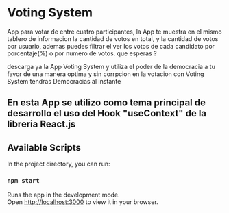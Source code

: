# Voting System
App para votar de entre cuatro participantes, la App te muestra en el mismo tablero de informacion la cantidad de votos
en total, y la cantidad de votos por usuario, ademas puedes filtrar el ver los votos de cada candidato por porcentaje(%) o por numero de votos.
que esperas ?

descarga ya la App Voting System y utiliza el poder de la democracia a tu favor de una manera optima y sin corrpcion en la votacion
con Voting System tendras Democracias al instante


## En esta App se utilizo como tema principal de desarrollo el uso del Hook "useContext" de la libreria React.js



## Available Scripts

In the project directory, you can run:

### `npm start`

Runs the app in the development mode.\
Open [http://localhost:3000](http://localhost:3000) to view it in your browser.



